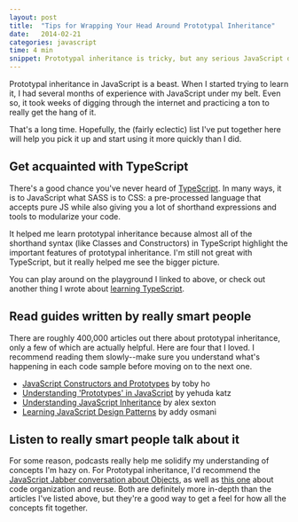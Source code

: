 ```yaml
---
layout: post
title:  "Tips for Wrapping Your Head Around Prototypal Inheritance"
date:   2014-02-21
categories: javascript
time: 4 min
snippet: Prototypal inheritance is tricky, but any serious JavaScript developer needs to know it inside and out. Here's a pretty diverse set of resources that helped me learn the basics.
---
```


Prototypal inheritance in JavaScript is a beast. When I started trying to learn it, I had several months of experience with JavaScript under my belt. Even so, it took weeks of digging through the internet and practicing a ton to really get the hang of it. 

That's a long time. Hopefully, the (fairly eclectic) list I've put together here will help you pick it up and start using it more quickly than I did. 

## Get acquainted with TypeScript

There's a good chance you've never heard of [TypeScript](http://typescriptlang.org). In many ways, it is to JavaScript what SASS is to CSS: a pre-processed language that accepts pure JS while also giving you a lot of shorthand expressions and tools to modularize your code. 

It helped me learn prototypal inheritance because almost all of the shorthand syntax (like Classes and Constructors) in TypeScript highlight the important features of prototypal inheritance. I'm still not great with TypeScript, but it really helped me see the bigger picture. 

You can play around on the playground I linked to above, or check out another thing I wrote about [learning TypeScript](http://devbryce.com/javascript/getting-started-with-typescript.html).

## Read guides written by really smart people

There are roughly 400,000 articles out there about prototypal inheritance, only a few of which are actually helpful. Here are four that I loved. I recommend reading them slowly--make sure you understand what's happening in each code sample before moving on to the next one. 

- [JavaScript Constructors and Prototypes](http://tobyho.com/2010/11/22/javascript-constructors-and/) by toby ho
- [Understanding 'Prototypes' in JavaScript](http://yehudakatz.com/2011/08/12/understanding-prototypes-in-javascript/) by yehuda katz
- [Understanding JavaScript Inheritance](https://alexsexton.com/blog/2013/04/understanding-javascript-inheritance/) by alex sexton
- [Learning JavaScript Design Patterns](http://addyosmani.com/resources/essentialjsdesignpatterns/book/) by addy osmani

## Listen to really smart people talk about it

For some reason, podcasts really help me solidify my understanding of concepts I'm hazy on. For Prototypal inheritance, I'd recommend the [JavaScript Jabber conversation about Objects](http://javascriptjabber.com/005-jsj-javascript-objects/), as well as [this one](http://javascriptjabber.com/026-jsj-code-organization-and-reuse/) about code organization and reuse. Both are definitely more in-depth than the articles I've listed above, but they're a good way to get a feel for how all the concepts fit together. 



